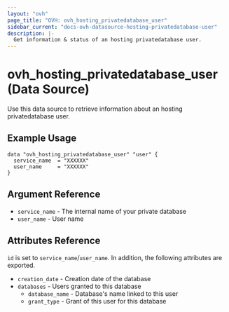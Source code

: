 ```yaml
---
layout: "ovh"
page_title: "OVH: ovh_hosting_privatedatabase_user"
sidebar_current: "docs-ovh-datasource-hosting-privatedatabase-user"
description: |-
  Get information & status of an hosting privatedatabase user.
---
```


# ovh_hosting_privatedatabase_user (Data Source)

Use this data source to retrieve information about an hosting privatedatabase user.

## Example Usage

```hcl
data "ovh_hosting_privatedatabase_user" "user" {
  service_name  = "XXXXXX"
  user_name     = "XXXXXX"
}
```

## Argument Reference

* `service_name` - The internal name of your private database
* `user_name` - User name

## Attributes Reference

`id` is set to `service_name`/`user_name`. In addition, the following attributes are exported.

* `creation_date` - Creation date of the database
* `databases` - Users granted to this database
  * `database_name` - Database's name linked to this user
  * `grant_type` - Grant of this user for this database
